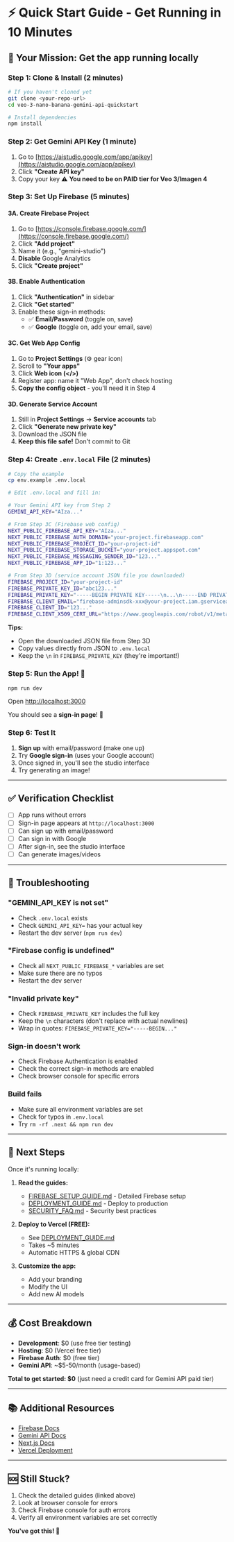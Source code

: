 # ⚡ Quick Start Guide - Get Running in 10 Minutes

## 🎯 Your Mission: Get the app running locally

### Step 1: Clone & Install (2 minutes)

```bash
# If you haven't cloned yet
git clone <your-repo-url>
cd veo-3-nano-banana-gemini-api-quickstart

# Install dependencies
npm install
```

### Step 2: Get Gemini API Key (1 minute)

1. Go to [https://aistudio.google.com/app/apikey](https://aistudio.google.com/app/apikey)
2. Click **"Create API key"**
3. Copy your key ⚠️ **You need to be on PAID tier for Veo 3/Imagen 4**

### Step 3: Set Up Firebase (5 minutes)

#### 3A. Create Firebase Project
1. Go to [https://console.firebase.google.com/](https://console.firebase.google.com/)
2. Click **"Add project"**
3. Name it (e.g., "gemini-studio")
4. **Disable** Google Analytics
5. Click **"Create project"**

#### 3B. Enable Authentication
1. Click **"Authentication"** in sidebar
2. Click **"Get started"**
3. Enable these sign-in methods:
   - ✅ **Email/Password** (toggle on, save)
   - ✅ **Google** (toggle on, add your email, save)

#### 3C. Get Web App Config
1. Go to **Project Settings** (⚙️ gear icon)
2. Scroll to **"Your apps"**
3. Click **Web icon (</>)**
4. Register app: name it "Web App", don't check hosting
5. **Copy the config object** - you'll need it in Step 4

#### 3D. Generate Service Account
1. Still in **Project Settings** → **Service accounts** tab
2. Click **"Generate new private key"**
3. Download the JSON file
4. **Keep this file safe!** Don't commit to Git

### Step 4: Create `.env.local` File (2 minutes)

```bash
# Copy the example
cp env.example .env.local

# Edit .env.local and fill in:
```

```bash
# Your Gemini API key from Step 2
GEMINI_API_KEY="AIza..."

# From Step 3C (Firebase web config)
NEXT_PUBLIC_FIREBASE_API_KEY="AIza..."
NEXT_PUBLIC_FIREBASE_AUTH_DOMAIN="your-project.firebaseapp.com"
NEXT_PUBLIC_FIREBASE_PROJECT_ID="your-project-id"
NEXT_PUBLIC_FIREBASE_STORAGE_BUCKET="your-project.appspot.com"
NEXT_PUBLIC_FIREBASE_MESSAGING_SENDER_ID="123..."
NEXT_PUBLIC_FIREBASE_APP_ID="1:123..."

# From Step 3D (service account JSON file you downloaded)
FIREBASE_PROJECT_ID="your-project-id"
FIREBASE_PRIVATE_KEY_ID="abc123..."
FIREBASE_PRIVATE_KEY="-----BEGIN PRIVATE KEY-----\n...\n-----END PRIVATE KEY-----\n"
FIREBASE_CLIENT_EMAIL="firebase-adminsdk-xxx@your-project.iam.gserviceaccount.com"
FIREBASE_CLIENT_ID="123..."
FIREBASE_CLIENT_X509_CERT_URL="https://www.googleapis.com/robot/v1/metadata/x509/..."
```

**Tips:**
- Open the downloaded JSON file from Step 3D
- Copy values directly from JSON to `.env.local`
- Keep the `\n` in `FIREBASE_PRIVATE_KEY` (they're important!)

### Step 5: Run the App! 🚀

```bash
npm run dev
```

Open [http://localhost:3000](http://localhost:3000)

You should see a **sign-in page**! 🎉

### Step 6: Test It

1. **Sign up** with email/password (make one up)
2. Try **Google sign-in** (uses your Google account)
3. Once signed in, you'll see the studio interface
4. Try generating an image!

---

## ✅ Verification Checklist

- [ ] App runs without errors
- [ ] Sign-in page appears at `http://localhost:3000`
- [ ] Can sign up with email/password
- [ ] Can sign in with Google
- [ ] After sign-in, see the studio interface
- [ ] Can generate images/videos

---

## 🐛 Troubleshooting

### "GEMINI_API_KEY is not set"
- Check `.env.local` exists
- Check `GEMINI_API_KEY=` has your actual key
- Restart the dev server (`npm run dev`)

### "Firebase config is undefined"
- Check all `NEXT_PUBLIC_FIREBASE_*` variables are set
- Make sure there are no typos
- Restart the dev server

### "Invalid private key"
- Check `FIREBASE_PRIVATE_KEY` includes the full key
- Keep the `\n` characters (don't replace with actual newlines)
- Wrap in quotes: `FIREBASE_PRIVATE_KEY="-----BEGIN..."`

### Sign-in doesn't work
- Check Firebase Authentication is enabled
- Check the correct sign-in methods are enabled
- Check browser console for specific errors

### Build fails
- Make sure all environment variables are set
- Check for typos in `.env.local`
- Try `rm -rf .next && npm run dev`

---

## 🚀 Next Steps

Once it's running locally:

1. **Read the guides:**
   - [FIREBASE_SETUP_GUIDE.md](./FIREBASE_SETUP_GUIDE.md) - Detailed Firebase setup
   - [DEPLOYMENT_GUIDE.md](./DEPLOYMENT_GUIDE.md) - Deploy to production
   - [SECURITY_FAQ.md](./SECURITY_FAQ.md) - Security best practices

2. **Deploy to Vercel (FREE):**
   - See [DEPLOYMENT_GUIDE.md](./DEPLOYMENT_GUIDE.md)
   - Takes ~5 minutes
   - Automatic HTTPS & global CDN

3. **Customize the app:**
   - Add your branding
   - Modify the UI
   - Add new AI models

---

## 💰 Cost Breakdown

- **Development**: $0 (use free tier testing)
- **Hosting**: $0 (Vercel free tier)
- **Firebase Auth**: $0 (free tier)
- **Gemini API**: ~$5-50/month (usage-based)

**Total to get started: $0** (just need a credit card for Gemini API paid tier)

---

## 📚 Additional Resources

- [Firebase Docs](https://firebase.google.com/docs)
- [Gemini API Docs](https://ai.google.dev/gemini-api/docs)
- [Next.js Docs](https://nextjs.org/docs)
- [Vercel Deployment](https://vercel.com/docs)

---

## 🆘 Still Stuck?

1. Check the detailed guides (linked above)
2. Look at browser console for errors
3. Check Firebase console for auth errors
4. Verify all environment variables are set correctly

**You've got this! 💪**




